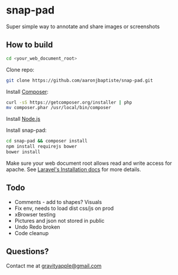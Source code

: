 snap-pad
========

Super simple way to annotate and share images or screenshots

How to build
------------

```bash
cd <your_web_document_root>
```

Clone repo:

```bash
git clone https://github.com/aaronjbaptiste/snap-pad.git
```
Install [Composer](http://getcomposer.org/doc/00-intro.md):

```bash
curl -sS https://getcomposer.org/installer | php
mv composer.phar /usr/local/bin/composer
```

Install [Node.js](http://nodejs.org/)

Install snap-pad:

```bash
cd snap-pad && composer install
npm install requirejs bower
bower install
```

Make sure your web document root allows read and write access for apache. See [Laravel's Installation docs](http://laravel.com/docs/installation) for more details.

Todo
-----

* Comments - add to shapes? Visuals
* Fix env, needs to load dist css/js on prod
* xBrowser testing
* Pictures and json not stored in public
* Undo Redo broken
* Code cleanup

Questions?
----------

Contact me at gravityapple@gmail.com


